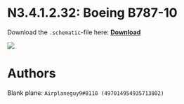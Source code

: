 # N3.4.1.2.32: Boeing B787-10

Download the `.schematic`-file here: **[Download](https://bte-n.github.io/resources/N3/4/1/B78K.schematic)**

![](https://bte-n.github.io/resources/N3/4/1/78k-boe.png)  

# Authors

Blank plane: `Airplaneguy9#8110 (497014954935713802)`    
